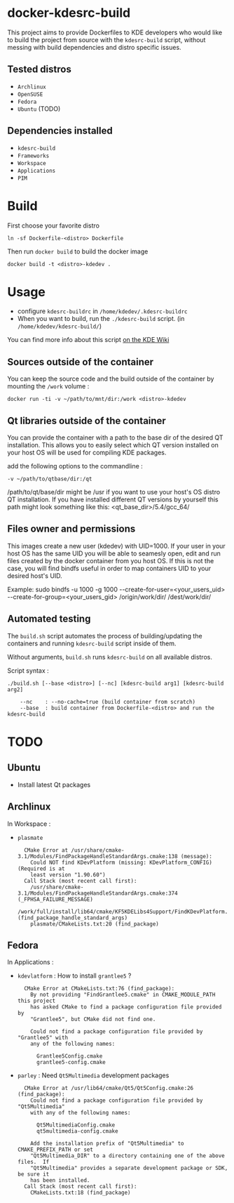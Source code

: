 docker-kdesrc-build
===================
This project aims to provide Dockerfiles to KDE developers 
who would like to build the project from source with the `kdesrc-build` script, 
without messing with build dependencies and distro specific issues.

Tested distros
-----------------

* `Archlinux`
* `OpenSUSE`
* `Fedora`
* `Ubuntu` (TODO)

Dependencies installed
----------------------

* `kdesrc-build`
* `Frameworks`
* `Workspace`
* `Applications`
* `PIM`

Build
=====

First choose your favorite distro

    ln -sf Dockerfile-<distro> Dockerfile

Then run `docker build` to build the docker image

    docker build -t <distro>-kdedev .

Usage
=====

* configure `kdesrc-buildrc` in `/home/kdedev/.kdesrc-buildrc`
* When you want to build, run the `./kdesrc-build` script. (in `/home/kdedev/kdesrc-build/`)

You can find more info about this script [on the KDE Wiki](https://techbase.kde.org/Getting_Started/Build/kdesrc-build)

Sources outside of the container
--------------------------------

You can keep the source code and the build outside of the container by
mounting the `/work` volume :

    docker run -ti -v ~/path/to/mnt/dir:/work <distro>-kdedev

Qt libraries outside of the container
--------------------------------

You can provide the container with a path to the base dir of the desired QT installation. This allows
you to easily select which QT version installed on your host OS will be used for
compiling KDE packages.

add the following options to the commandline :

    -v ~/path/to/qtbase/dir:/qt

/path/to/qt/base/dir might be /usr if you want to use your host's OS distro QT
installation. If you have installed different QT versions by yourself this path 
might look something like this: <qt_base_dir>/5.4/gcc_64/

Files owner and permissions
---------------------------

This images create a new user (kdedev) with UID=1000. If your user in your host 
OS has the same UID you will be able to seamesly open, edit and run files created
by the docker container from you host OS. If this is not the case, you will find
bindfs useful in order to map containers UID to your desired host's UID.

Example: 
    sudo bindfs -u 1000 -g 1000 --create-for-user=<your_users_uid> --create-for-group=<your_users_gid> /origin/work/dir/ /dest/work/dir/

Automated testing
-----------------

The `build.sh` script automates the process of building/updating the containers
and running `kdesrc-build` script inside of them.

Without arguments, `build.sh` runs `kdesrc-build` on all available distros.

Script syntax :

    ./build.sh [--base <distro>] [--nc] [kdesrc-build arg1] [kdesrc-build arg2]

        --nc    : --no-cache=true (build container from scratch)
        --base  : build container from Dockerfile-<distro> and run the kdesrc-build

TODO
====

Ubuntu
------

- Install latest Qt packages


Archlinux
----------

In Workspace :

- `plasmate`

        CMake Error at /usr/share/cmake-3.1/Modules/FindPackageHandleStandardArgs.cmake:138 (message):
          Could NOT find KDevPlatform (missing: KDevPlatform_CONFIG) (Required is at
          least version "1.90.60")
        Call Stack (most recent call first):
          /usr/share/cmake-3.1/Modules/FindPackageHandleStandardArgs.cmake:374 (_FPHSA_FAILURE_MESSAGE)
          /work/full/install/lib64/cmake/KF5KDELibs4Support/FindKDevPlatform.cmake:44 (find_package_handle_standard_args)
          plasmate/CMakeLists.txt:20 (find_package)

Fedora
------

In Applications :

- `kdevlatform` : How to install `grantlee5` ?

        CMake Error at CMakeLists.txt:76 (find_package):
          By not providing "FindGrantlee5.cmake" in CMAKE_MODULE_PATH this project
          has asked CMake to find a package configuration file provided by
          "Grantlee5", but CMake did not find one.

          Could not find a package configuration file provided by "Grantlee5" with
          any of the following names:

            Grantlee5Config.cmake
            grantlee5-config.cmake

- `parley` : Need `Qt5Multimedia` development packages

        CMake Error at /usr/lib64/cmake/Qt5/Qt5Config.cmake:26 (find_package):
          Could not find a package configuration file provided by "Qt5Multimedia"
          with any of the following names:

            Qt5MultimediaConfig.cmake
            qt5multimedia-config.cmake

          Add the installation prefix of "Qt5Multimedia" to CMAKE_PREFIX_PATH or set
          "Qt5Multimedia_DIR" to a directory containing one of the above files.  If
          "Qt5Multimedia" provides a separate development package or SDK, be sure it
          has been installed.
        Call Stack (most recent call first):
          CMakeLists.txt:18 (find_package)

